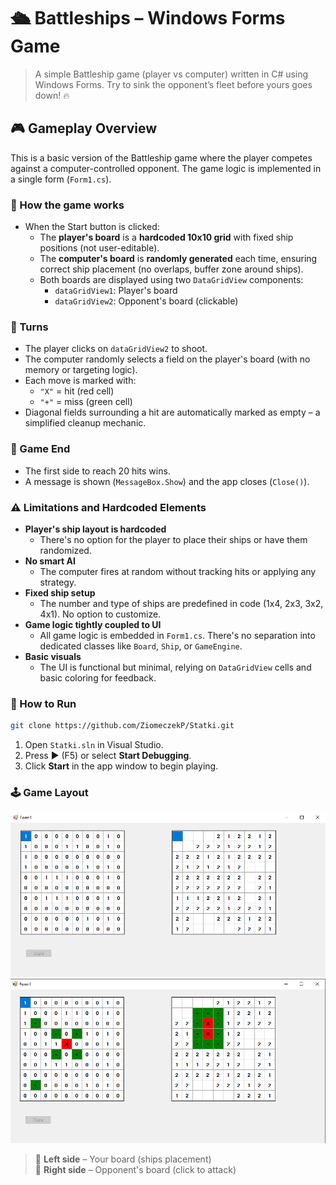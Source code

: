 # 🛳️ Battleships – Windows Forms Game
> A simple Battleship game (player vs computer) written in C# using Windows Forms. Try to sink the opponent’s fleet before yours goes down! 🔥
## 🎮 Gameplay Overview
This is a basic version of the Battleship game where the player competes against a computer-controlled opponent. The game logic is implemented in a single form (`Form1.cs`).
### 🔹 How the game works
- When the Start button is clicked:
  - The **player's board** is a **hardcoded 10x10 grid** with fixed ship positions (not user-editable).
  - The **computer's board** is **randomly generated** each time, ensuring correct ship placement (no overlaps, buffer zone around ships).
  - Both boards are displayed using two `DataGridView` components:
    - `dataGridView1`: Player's board
    - `dataGridView2`: Opponent's board (clickable)
### 🔄 Turns
- The player clicks on `dataGridView2` to shoot.
- The computer randomly selects a field on the player's board (with no memory or targeting logic).
- Each move is marked with:
  - `"X"` = hit (red cell)
  - `"+"` = miss (green cell)
- Diagonal fields surrounding a hit are automatically marked as empty – a simplified cleanup mechanic.
### 🏁 Game End
- The first side to reach 20 hits wins.
- A message is shown (`MessageBox.Show`) and the app closes (`Close()`).
### ⚠️ Limitations and Hardcoded Elements
- **Player's ship layout is hardcoded**
  - There's no option for the player to place their ships or have them randomized.
- **No smart AI**
  - The computer fires at random without tracking hits or applying any strategy.
- **Fixed ship setup**
  - The number and type of ships are predefined in code (1x4, 2x3, 3x2, 4x1). No option to customize.
- **Game logic tightly coupled to UI**
  - All game logic is embedded in `Form1.cs`. There's no separation into dedicated classes like `Board`, `Ship`, or `GameEngine`.
- **Basic visuals**
  - The UI is functional but minimal, relying on `DataGridView` cells and basic coloring for feedback.
### 🚀 How to Run
```bash
git clone https://github.com/ZiomeczekP/Statki.git
```
1. Open `Statki.sln` in Visual Studio.
2. Press ▶️ (F5) or select **Start Debugging**.
3. Click **Start** in the app window to begin playing.
### 🕹️ Game Layout

![Game Board1](Images/statki_ss.png)
![Game Board2](Images/statki_ss2.png)

> 🔹 **Left side** – Your board (ships placement)  
> 🔸 **Right side** – Opponent's board (click to attack)
